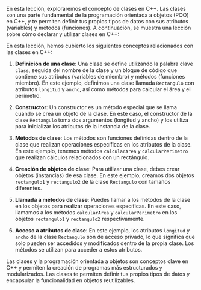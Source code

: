 En esta lección, exploraremos el concepto de clases en C++. Las clases son una parte fundamental de la programación orientada a objetos (POO) en C++, y te permiten definir tus propios tipos de datos con sus atributos (variables) y métodos (funciones). A continuación, se muestra una lección sobre cómo declarar y utilizar clases en C++:

En esta lección, hemos cubierto los siguientes conceptos relacionados con las clases en C++:

1. **Definición de una clase**: Una clase se define utilizando la palabra clave `class`, seguida del nombre de la clase y un bloque de código que contiene sus atributos (variables de miembro) y métodos (funciones miembro). En este ejemplo, definimos una clase llamada `Rectangulo` con atributos `longitud` y `ancho`, así como métodos para calcular el área y el perímetro.

2. **Constructor**: Un constructor es un método especial que se llama cuando se crea un objeto de la clase. En este caso, el constructor de la clase `Rectangulo` toma dos argumentos (longitud y ancho) y los utiliza para inicializar los atributos de la instancia de la clase.

3. **Métodos de clase**: Los métodos son funciones definidas dentro de la clase que realizan operaciones específicas en los atributos de la clase. En este ejemplo, tenemos métodos `calcularArea` y `calcularPerimetro` que realizan cálculos relacionados con un rectángulo.

4. **Creación de objetos de clase**: Para utilizar una clase, debes crear objetos (instancias) de esa clase. En este ejemplo, creamos dos objetos `rectangulo1` y `rectangulo2` de la clase `Rectangulo` con tamaños diferentes.

5. **Llamada a métodos de clase**: Puedes llamar a los métodos de la clase en los objetos para realizar operaciones específicas. En este caso, llamamos a los métodos `calcularArea` y `calcularPerimetro` en los objetos `rectangulo1` y `rectangulo2` respectivamente.

6. **Acceso a atributos de clase**: En este ejemplo, los atributos `longitud` y `ancho` de la clase `Rectangulo` son de acceso privado, lo que significa que solo pueden ser accedidos y modificados dentro de la propia clase. Los métodos se utilizan para acceder a estos atributos.

Las clases y la programación orientada a objetos son conceptos clave en C++ y permiten la creación de programas más estructurados y modularizados. Las clases te permiten definir tus propios tipos de datos y encapsular la funcionalidad en objetos reutilizables.
